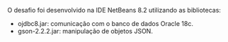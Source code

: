 O desafio foi desenvolvido na IDE NetBeans 8.2 utilizando as bibliotecas:
- ojdbc8.jar: comunicação com o banco de dados Oracle 18c. 
- gson-2.2.2.jar: manipulação de objetos JSON.
